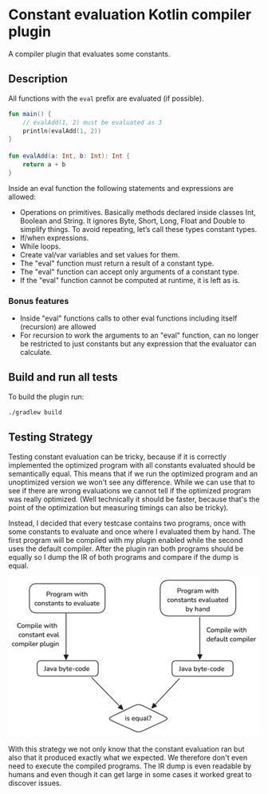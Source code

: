 # Constant evaluation Kotlin compiler plugin

A compiler plugin that evaluates some constants.

## Description

All functions with the `eval` prefix are evaluated (if possible).

```Kotlin
fun main() {
    // evalAdd(1, 2) must be evaluated as 3
    println(evalAdd(1, 2))
}

fun evalAdd(a: Int, b: Int): Int {
    return a + b
}
```

Inside an eval function the following statements and expressions are allowed:

- Operations on primitives. Basically methods declared inside classes Int, Boolean and String. It ignores Byte, Short,
  Long, Float and Double to simplify things. To avoid repeating, let’s call these types constant types.
- If/when expressions.
- While loops.
- Create val/var variables and set values for them.
- The "eval" function must return a result of a constant type.
- The "eval" function can accept only arguments of a constant type.
- If the "eval" function cannot be computed at runtime, it is left as is.

### Bonus features

- Inside "eval" functions calls to other eval functions including itself (recursion) are allowed
- For recursion to work the arguments to an "eval" function, can no longer be restricted to just constants but any
  expression that the evaluator can calculate.

## Build and run all tests

To build the plugin run:

```bash
./gradlew build
```

## Testing Strategy

Testing constant evaluation can be tricky, because if it is correctly implemented the optimized program with all
constants evaluated should be semantically equal.
This means that if we run the optimized program and an unoptimized version we won't see any difference. While we can use
that to see if there are wrong evaluations we cannot tell if the optimized program was really optimized.
(Well technically it should be faster, because that's the point of the optimization but measuring timings can also be
tricky).

Instead, I decided that every testcase contains two programs, once with some constants to evaluate and once where I
evaluated them by hand. The first program will be compiled with my plugin enabled while the second uses the default
compiler. After the plugin ran both programs should be equally so I dump the IR of both programs and compare if the
dump is equal.

![Testing Pipeline](testing-pipeline.png)

With this strategy we not only know that the constant evaluation ran but also that it produced exactly what we expected.
We therefore don't even need to execute the compiled programs. The IR dump is even readable by humans and even though
it can get large in some cases it worked great to discover issues.
